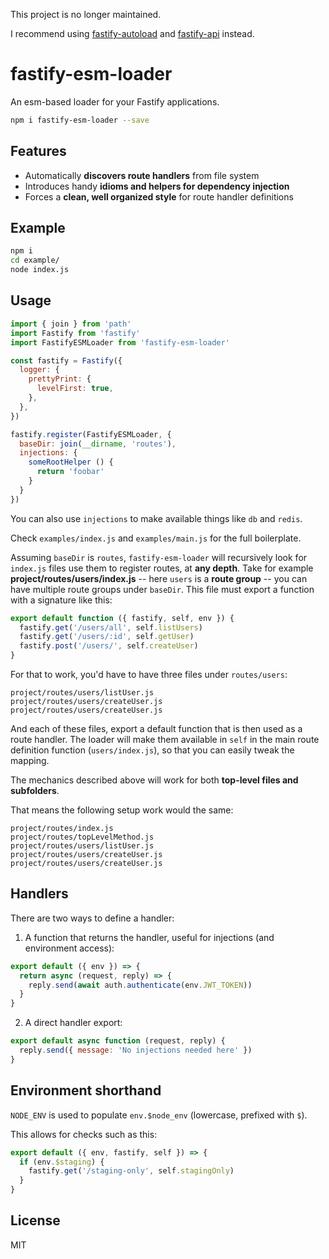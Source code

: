 This project is no longer maintained.

I recommend using [fastify-autoload](https://github.com/fastify/fastify-autoload) and [fastify-api](https://github.com/galvez/fastify-api) instead.

# fastify-esm-loader

An esm-based loader for your Fastify applications.

```sh
npm i fastify-esm-loader --save
```

## Features

- Automatically **discovers route handlers** from file system
- Introduces handy **idioms and helpers for dependency injection**
- Forces a **clean, well organized style** for route handler definitions

## Example

```sh
npm i
cd example/
node index.js
```

## Usage

```js
import { join } from 'path'
import Fastify from 'fastify'
import FastifyESMLoader from 'fastify-esm-loader'

const fastify = Fastify({
  logger: {
    prettyPrint: {
      levelFirst: true,
    },
  },
})

fastify.register(FastifyESMLoader, {
  baseDir: join(__dirname, 'routes'),
  injections: {
    someRootHelper () {
      return 'foobar'
    }
  }
})
```

You can also use `injections` to make available things like `db` and `redis`.

Check `examples/index.js` and `examples/main.js` for the full boilerplate.

Assuming `baseDir` is `routes`, `fastify-esm-loader` will recursively look for 
`index.js` files use them to register routes, at **any depth**. Take for example
**project/routes/users/index.js** -- here `users` is a **route group** -- you
can have multiple route groups under `baseDir`. This file must export a function
with a signature like this:

```js
export default function ({ fastify, self, env }) {
  fastify.get('/users/all', self.listUsers)
  fastify.get('/users/:id', self.getUser)
  fastify.post('/users/', self.createUser)
}
```

For that to work, you'd have to have three files under `routes/users`:

```
project/routes/users/listUser.js
project/routes/users/createUser.js
project/routes/users/createUser.js
```

And each of these files, export a default function that is then used as a route
handler. The loader will make them available in `self` in the main route 
definition function (`users/index.js`), so that you can easily tweak the mapping.

The mechanics described above will work for both **top-level files and 
subfolders**.

That means the following setup work would the same:

```
project/routes/index.js
project/routes/topLevelMethod.js
project/routes/users/listUser.js
project/routes/users/createUser.js
project/routes/users/createUser.js
```

## Handlers

There are two ways to define a handler:

1. A function that returns the handler, useful for injections (and environment access):

```js
export default ({ env }) => {
  return async (request, reply) => {
    reply.send(await auth.authenticate(env.JWT_TOKEN))
  }
}
```

2. A direct handler export:

```js
export default async function (request, reply) {
  reply.send({ message: 'No injections needed here' })
}
```

## Environment shorthand

`NODE_ENV` is used to populate `env.$node_env` (lowercase, prefixed with `$`).

This allows for checks such as this:

```js
export default ({ env, fastify, self }) => {
  if (env.$staging) {
    fastify.get('/staging-only', self.stagingOnly)
  }
}
```

## License

MIT
